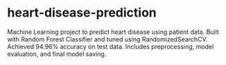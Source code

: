 # heart-disease-prediction
 Machine Learning project to predict heart disease using patient data. Built with Random Forest Classifier and tuned using RandomizedSearchCV. Achieved 94.96% accuracy on test data. Includes preprocessing, model evaluation, and final model saving.
